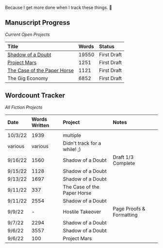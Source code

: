 Because I get more done when I track these things. 🧐 


## Manuscript Progress
*Current Open Projects*

| Title                                             | Words | Status      |
|:------------------------------------------------- |:----- |:----------- |
| [Shadow of a Doubt](shadow-doubt.md)          | 19550 | First Draft |
| [Project Mars](/notes/project-mars)               | 1251  | First Draft |
| [The Case of the Paper Horse](/notes/paper-horse) | 1121  | First Draft |
| The Gig Economy                                   | 6852  | First Draft | 



## Wordcount Tracker
*All Fiction Projects*

| Date    | Words Written | Project                      | Notes                    |
|:------- |:------------- |:---------------------------- |:------------------------ |
|         |               |                              |                          |
| 10/3/22 | 1939          | multiple                     |                          |
| various | various       | Didn't track for a while! ;) |                          |
| 9/16/22 | 1560          | Shadow of a Doubt            | Draft 1/3 Complete       |
| 9/15/22 | 1128          | Shadow of a Doubt            |                          |
| 9/13/22 | 1697          | Shadow of a Doubt            |                          |
| 9/11/22 | 337           | The Case of the Paper Horse  |                          |
| 9/11/22 | 2554          | Shadow of a Doubt            |                          |
| 9/9/22  | -             | Hostile Takeover             | Page Proofs & Formatting |
| 9/7/22  | 2294          | Shadow of a Doubt            |                          |
| 9/6/22  | 3557          | Shadow of a Doubt            |                          |
| 9/6/22  | 100           | Project Mars                 |                          |
